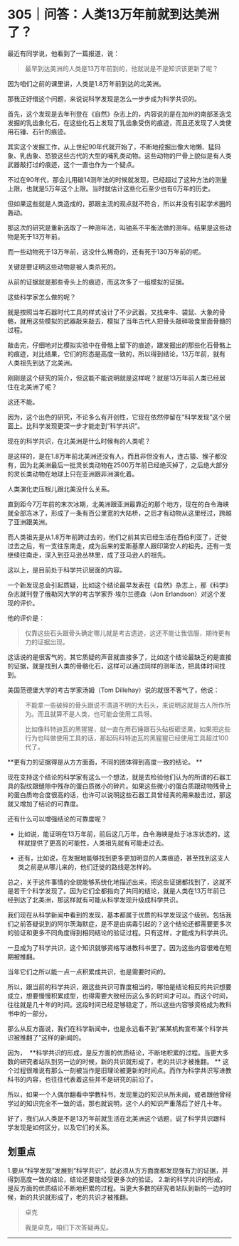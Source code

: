 # 305｜问答：人类13万年前就到达美洲了？

最近有同学说，他看到了一篇报道，说：

> 最早到达美洲的人类是13万年前到的，他就说是不是知识该更新了呢？

因为咱们之前的课里讲，人类是1.8万年前到达的北美洲。

那我正好借这个问题，来说说科学发现是怎么一步步成为科学共识的。

首先，这个发现是去年刊登在《自然》杂志上的，内容说的是在加州的南部圣迭戈发掘的乳齿象化石，在这些化石上发现了乳齿象受伤的痕迹，而且还发现了人类使用石锤、石针的痕迹。

其实这个发掘工作，从上世纪90年代就开始了，不断地挖掘出像大地懒、猛犸象、乳齿象、恐狼这些古代的大型的哺乳类动物。这些动物的尸骨上貌似是有人类武器敲打过的痕迹，这个一直也作为一个疑点。

不过在90年代，那会儿用碳14测年法的时候就发现，已经超过了这种方法的测量上限，也就是5万年这个上限。当时就估计这些化石至少也有6万年的历史。

但如果这些就是人类造成的，那跟主流的观点就不符合，所以并没有引起学术圈的轰动。

那这次的研究是重新选取了一种测年法，叫铀系不平衡法做的测年。结果是这些动物是死于13万年前。

而一些动物死于13万年前，这没什么稀奇的，还有死于130万年前的呢。

关键是要证明这些动物是被人类杀死的。

从前的证据就是那些骨头上的痕迹，而这次多了一组模拟的证据。

这些科学家怎么做的呢？

就是按照当年石器时代工具的样式设计了不少武器，又找来牛、袋鼠、大象的骨骼，就用这些模拟的武器敲来敲去，模拟了当年古代人把骨头敲碎吸食里面骨髓的过程。

敲击完，仔细地对比模拟实验中在骨骼上留下的痕迹，跟发掘出的那些化石骨骼上的痕迹，对比结果，它们的形态是高度一致的，所以得到结论，13万年前，就有人类祖先到达了北美洲。

刚刚是这个研究的简介，但这能不能说明就是这样呢？就是13万年前人类已经居住在北美洲了呢？

这还不能。

因为，这个出色的研究，不论多么有开创性，它现在依然停留在“科学发现”这个层面上。比科学发现更深一步才能走到“科学共识”。

现在的科学共识，在北美洲是什么时候有的人类呢？

是这样的，是在1.8万年前北美洲还没有人，而且非但没有人，连古猿、猴子都没有，因为北美洲最后一批灵长类动物在2500万年前已经绝灭掉了，之后绝大部分的灵长类动物在地球上只在亚洲跟非洲演化着。

人类演化史压根儿跟北美没什么关系。

直到距今7万年前的末次冰期，北美洲跟亚洲最靠近的那个地方，现在的白令海峡就全部冻冰了，形成了一条有百公里宽的大陆桥，之后才有动物从这里经过，跨越了亚洲跟美洲。

而人类祖先是从1.8万年前跨过去的，他们之前其实已经生活在西伯利亚了，迁徙过去之后，有一支往东南走，成为后来的爱斯基摩人跟印第安人的祖先，还有一支继续往南走，深入到亚马逊丛林里，成了亚马逊人的祖先。

这以上，是目前处于科学共识层面的内容。

一个新发现总会引起质疑，比如这个结论最早发表在《自然》杂志上，那《科学》杂志就刊登了俄勒冈大学的考古学家乔·埃尔兰德森（Jon Erlandson）对这个发现的评价。

他的评价是：

> 仅靠这些石头跟骨头确定哪儿就是考古遗迹，这还不能让我信服，期待更有力的证据出现。

这话说的是很客气的，其它质疑的声音就直接多了，比如这个结论最缺乏的是直接的证据，就是找到人类的骨骼化石，这样可以通过同样的测年法，把具体时间找到。

美国范德堡大学的考古学家汤姆（Tom Dillehay）说的就很不客气了，他说：

> 不能拿一些破碎的骨头跟说不清道不明的大石头，来说明这就是古人所作所为。而且就算不是人类，也可能会使用工具呀。
> 
> 
> 
> 比如像科特迪瓦的黑猩猩，就一直在用石锤跟石头砧板砸坚果，如果把这些行为也叫做使用工具的话，那起码科特迪瓦的黑猩猩已经使用工具超过100代了。

 **更有力的证据得是从方方面面，不同的团体得到高度一致的结论。 **

现在支持这个结论的科学家有这么一个想法，就是去检验他们认为的所谓的石器工具的裂纹跟缝隙中残存的蛋白质微小的碎片。如果这些微小的蛋白质跟动物残骨上的蛋白质吻合度很高的话，也许可以说明这些石器工具曾经真的用来敲击过，那这就又增加了结论的可靠度。

还有什么可以增强结论的可靠度呢？

* 比如说，能证明在13万年前，前后这几万年，白令海峡是处于冰冻状态的，这样就提供了更高的可能性，人类祖先就有可能走过去。

* 还有，比如说，在发掘地能够找到更多更加明显的人类痕迹，甚至找到这支人类之前是从哪儿来的，他们迁徙的路线是怎样的。

总之，关于这件事情的全貌能够系统化地描述出来，把这些证据都找到了，这就不是若干个科学发现了。因为它们全都指向了共同的结论，就是人类在13万年前已经到达了北美洲，那这样就有可能从科学发现升级成科学共识。

我们现在从科学新闻中看到的发现，基本都属于优质的科学发现这个级别。包括我们之前答疑说到的阿尔茨海默症，是不是由病毒引起的？这个结论还都需要更多次的验证和更多不同角度得到相同结论的验证过程。只有这样，才能成为科学共识。

一旦成为了科学共识，这个知识就够资格写进教科书里了。因为这些内容很难在短期被推翻。

当年它们之所以能一点一点积累成共识，也是需要时间的。

所以，跟当前的科学共识，跟这些共识可靠度相当的，哪怕是结论相反的共识想要成立，想要慢慢积累成型，也得需要大致经历这么多的时间才可以。而这个时间，往往就是几十年的时间。这段时间已经足够稳定了，所以这些内容够资格成为教科书中的一部分。

那么从反方面说，我们在科学新闻中，也是永远看不到“某某机构宣布某个科学共识被推翻了”这样的新闻的。

因为，  **科学共识的形成，是反方面的优质结论，不断地积累的过程。当更大多数的研究者站队到另一边的时候，新的共识就形成了，老的共识才被推翻。 ** 这个过程很难说有那么一刻被当作是旧理论被更新的时间点。而作为科学共识写进教科书的内容，也往往代表着这些并不是研究的前沿了。

所以，如果一个人偶尔翻看中学教科书，发现里边的知识从所未闻，或者跟他曾经学过的知识完全不一致的话，那也就说明，这个人的知识严重落后了好几十年。

好了，我们从人类是不是13万年前就生活在北美洲这个话题，说了科学共识跟科学发现是如何区分，以及它们的关系。

## 划重点

1.要从“科学发现”发展到“科学共识”，就必须从方方面面都发现强有力的证据，并得到高度一致的结论，结论还要能经受更多次的验证。
2.新的科学共识的形成，是反方面的优质结论不断地积累的过程。当更大多数的研究者站队到新的一边的时候，新的共识就形成了，老的共识才被推翻。

> 卓克
> 
> 我是卓克，咱们下次答疑再见。

---
